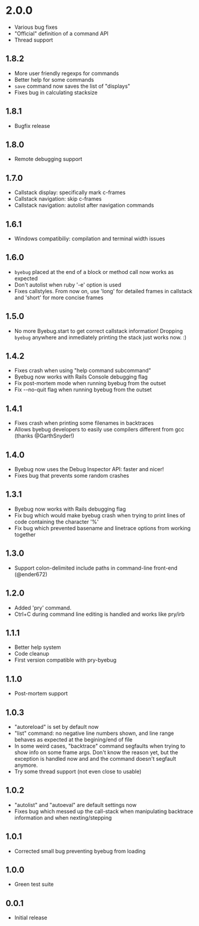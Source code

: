 # 2.0.0

* Various bug fixes
* "Official" definition of a command API
* Thread support


## 1.8.2

* More user friendly regexps for commands
* Better help for some commands
* `save` command now saves the list of "displays"
* Fixes bug in calculating stacksize


## 1.8.1

* Bugfix release


## 1.8.0

* Remote debugging support


## 1.7.0

* Callstack display: specifically mark c-frames
* Callstack navigation: skip c-frames
* Callstack navigation: autolist after navigation commands


## 1.6.1

* Windows compatibiliy: compilation and terminal width issues


## 1.6.0

* `byebug` placed at the end of a block or method call now works as expected
* Don't autolist when ruby '-e' option is used
* Fixes callstyles. From now on, use 'long' for detailed frames in callstack and
'short' for more concise frames


## 1.5.0

* No more Byebug.start to get correct callstack information! Dropping `byebug`
anywhere and inmediately printing the stack just works now. :)

 
## 1.4.2

* Fixes crash when using "help command subcommand"
* Byebug now works with Rails Console debugging flag
* Fix post-mortem mode when running byebug from the outset
* Fix --no-quit flag when running byebug from the outset


## 1.4.1

* Fixes crash when printing some filenames in backtraces
* Allows byebug developers to easily use compilers different from gcc (thanks
@GarthSnyder!)


## 1.4.0

* Byebug now uses the Debug Inspector API: faster and nicer!
* Fixes bug that prevents some random crashes


## 1.3.1

* Byebug now works with Rails debugging flag
* Fix bug which would make byebug crash when trying to print lines of code
containing the character '%'
* Fix bug which prevented basename and linetrace options from working together


## 1.3.0

* Support colon-delimited include paths in command-line front-end (@ender672)


## 1.2.0

* Added 'pry' command.
* Ctrl+C during command line editing is handled and works like pry/irb


## 1.1.1

* Better help system
* Code cleanup
* First version compatible with pry-byebug


## 1.1.0

* Post-mortem support


## 1.0.3

* "autoreload" is set by default now
* "list" command: no negative line numbers shown, and line range behaves as
expected at the begining/end of file
* In some weird cases, "backtrace" command segfaults when trying to show info on
some frame args. Don't know the reason yet, but the exception is handled now and
and the command doesn't segfault anymore.
* Try some thread support (not even close to usable)


## 1.0.2

* "autolist" and "autoeval" are default settings now
* Fixes bug which messed up the call-stack when manipulating backtrace
information and when nexting/stepping


## 1.0.1

* Corrected small bug preventing byebug from loading


## 1.0.0

* Green test suite


## 0.0.1

* Initial release
